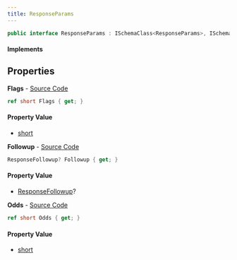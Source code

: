 ```yaml
---
title: ResponseParams
---
```


```csharp
public interface ResponseParams : ISchemaClass<ResponseParams>, ISchemaField, ISchemaClass, INativeHandle
```

#### Implements

## Properties

**Flags** - [Source Code](https://github.com/swiftly-solution/swiftlys2/blob/main/managed/src/SwiftlyS2.Generated/Schemas/Interfaces/ResponseParams.cs#L18)

```csharp
ref short Flags { get; }
```

#### Property Value

- [short](https://learn.microsoft.com/dotnet/api/system.int16)

**Followup** - [Source Code](https://github.com/swiftly-solution/swiftlys2/blob/main/managed/src/SwiftlyS2.Generated/Schemas/Interfaces/ResponseParams.cs#L20)

```csharp
ResponseFollowup? Followup { get; }
```

#### Property Value

- [ResponseFollowup](/docs/api/shared/schemadefinitions/responsefollowup)?

**Odds** - [Source Code](https://github.com/swiftly-solution/swiftlys2/blob/main/managed/src/SwiftlyS2.Generated/Schemas/Interfaces/ResponseParams.cs#L16)

```csharp
ref short Odds { get; }
```

#### Property Value

- [short](https://learn.microsoft.com/dotnet/api/system.int16)

